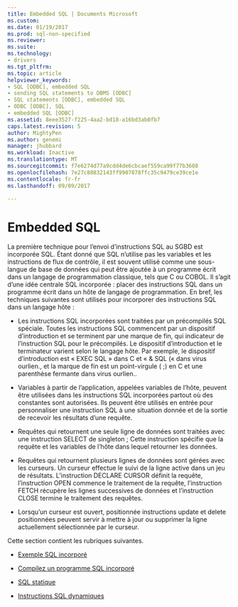 ```yaml
---
title: Embedded SQL | Documents Microsoft
ms.custom: 
ms.date: 01/19/2017
ms.prod: sql-non-specified
ms.reviewer: 
ms.suite: 
ms.technology:
- drivers
ms.tgt_pltfrm: 
ms.topic: article
helpviewer_keywords:
- SQL [ODBC], embedded SQL
- sending SQL statements to DBMS [ODBC]
- SQL statements [ODBC], embedded SQL
- ODBC [ODBC], SQL
- embedded SQL [ODBC]
ms.assetid: 8eee3527-f225-4aa2-bd18-a16bd3ab0fb7
caps.latest.revision: 5
author: MightyPen
ms.author: genemi
manager: jhubbard
ms.workload: Inactive
ms.translationtype: MT
ms.sourcegitcommit: f7e6274d77a9cdd4de6cbcaef559ca99f77b3608
ms.openlocfilehash: 7e27c80832143ff9907878ffc35c9479ce39ce1e
ms.contentlocale: fr-fr
ms.lasthandoff: 09/09/2017

---
```

# <a name="embedded-sql"></a>Embedded SQL
La première technique pour l’envoi d’instructions SQL au SGBD est incorporée SQL. Étant donné que SQL n’utilise pas les variables et les instructions de flux de contrôle, il est souvent utilisé comme une sous-langue de base de données qui peut être ajoutée à un programme écrit dans un langage de programmation classique, tels que C ou COBOL. Il s’agit d’une idée centrale SQL incorporée : placer des instructions SQL dans un programme écrit dans un hôte de langage de programmation. En bref, les techniques suivantes sont utilisés pour incorporer des instructions SQL dans un langage hôte :  
  
-   Les instructions SQL incorporées sont traitées par un précompilés SQL spéciale. Toutes les instructions SQL commencent par un dispositif d’introduction et se terminent par une marque de fin, qui indicateur de l’instruction SQL pour le précompilés. Le dispositif d’introduction et le terminateur varient selon le langage hôte. Par exemple, le dispositif d’introduction est « EXEC SQL » dans C et « & SQL (« dans virus ourlien., et la marque de fin est un point-virgule ( ;) en C et une parenthèse fermante dans virus ourlien..  
  
-   Variables à partir de l’application, appelées variables de l’hôte, peuvent être utilisées dans les instructions SQL incorporées partout où des constantes sont autorisées. Ils peuvent être utilisés en entrée pour personnaliser une instruction SQL à une situation donnée et de la sortie de recevoir les résultats d’une requête.  
  
-   Requêtes qui retournent une seule ligne de données sont traitées avec une instruction SELECT de singleton ; Cette instruction spécifie que la requête et les variables de l’hôte dans lequel retourner les données.  
  
-   Requêtes qui retournent plusieurs lignes de données sont gérées avec les curseurs. Un curseur effectue le suivi de la ligne active dans un jeu de résultats. L’instruction DECLARE CURSOR définit la requête, l’instruction OPEN commence le traitement de la requête, l’instruction FETCH récupère les lignes successives de données et l’instruction CLOSE termine le traitement des requêtes.  
  
-   Lorsqu’un curseur est ouvert, positionnée instructions update et delete positionnées peuvent servir à mettre à jour ou supprimer la ligne actuellement sélectionnée par le curseur.  
  
 Cette section contient les rubriques suivantes.  
  
-   [Exemple SQL incorporé](../../odbc/reference/embedded-sql-example.md)  
  
-   [Compilez un programme SQL incorporé](../../odbc/reference/compiling-an-embedded-sql-program.md)  
  
-   [SQL statique](../../odbc/reference/static-sql.md)  
  
-   [Instructions SQL dynamiques](../../odbc/reference/dynamic-sql.md)

